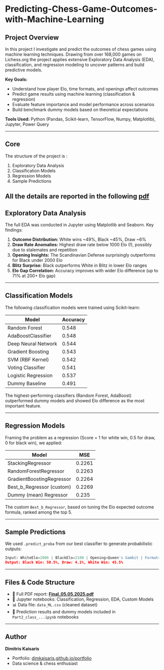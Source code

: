 # Predicting-Chess-Game-Outcomes-with-Machine-Learning

## Project Overview  
In this project I investigate and predict the outcomes of chess games using machine learning techniques. Drawing from over 168,000 games on Lichess.org  the project applies extensive Exploratory Data Analysis (EDA), classification, and regression modeling to uncover patterns and build predictive models.

**Key Goals:**  
- Understand how player Elo, time formats, and openings affect outcomes  
- Predict game results using machine learning (classification & regression)  
- Evaluate feature importance and model performance across scenarios  
- Build benchmark dummy models based on theoretical expectations  

**Tools Used:** Python (Pandas, Scikit-learn, TensorFlow, Numpy, Matplotlib), Jupyter, Power Query

---

## Core 
The structure of the project is : 
1. Exploratory Data Analysis   
2. Classification Models 
3. Regression Models
4. Sample Predictions

All the details are reported in the following **[pdf](https://github.com/DimKaisaris/Predicting-Chess-Game-Outcomes-with-Machine-Learning/blob/main/images/Final_05.05.2025.pdf)**
---

## Exploratory Data Analysis  
The full EDA was conducted in Jupyter using Matplotlib and Seaborn. Key findings:

1. **Outcome Distribution:** White wins ~49%, Black ~45%, Draw ~6%  
2. **Draw Rate Anomalies:** Highest draw rate below 1000 Elo (!), possibly due to stalemates and repetition  
3. **Opening Insights:** The Scandinavian Defense surprisingly outperforms for Black under 2000 Elo  
4. **Blitz Surprise:** Black outperforms White in Blitz in lower Elo ranges  
5. **Elo Gap Correlation:** Accuracy improves with wider Elo difference (up to 71% at 200+ Elo gap)

---

## Classification Models  
The following classification models were trained using Scikit-learn:

| Model                  | Accuracy |
|------------------------|----------|
| Random Forest          | 0.548    |
| AdaBoostClassifier     | 0.548    |
| Deep Neural Network    | 0.544    |
| Gradient Boosting      | 0.543    |
| SVM (RBF Kernel)       | 0.542    |
| Voting Classifier      | 0.541    |
| Logistic Regression    | 0.537    |
| Dummy Baseline         | 0.491    |

The highest-performing classifiers (Random Forest, AdaBoost) outperformed dummy models and showed Elo difference as the most important feature.

---

## Regression Models  
Framing the problem as a regression (Score = 1 for white win, 0.5 for draw, 0 for black win), we applied:

| Model                     | MSE     |
|---------------------------|---------|
| StackingRegressor         | 0.2261  |
| RandomForestRegressor     | 0.2263  |
| GradientBoostingRegressor | 0.2264  |
| Best_b_Regressor (custom) | 0.2269  |
| Dummy (mean) Regressor    | 0.235   |

The custom `Best_b_Regressor`, based on tuning the Elo expected outcome formula, ranked among the top 5.

---

## Sample Predictions  
We used `.predict_proba` from our best classifier to generate probabilistic outputs:

```python
Input: WhiteElo=2066 | BlackElo=2108 | Opening=Queen's Gambit | Format=Bullet
Output: Black Win: 50.5%, Draw: 4.1%, White Win: 45.5%
```

---


## Files & Code Structure  
- 📄 Full PDF report: **[Final_05.05.2025.pdf](./Final_05.05.2025.pdf)**  
- 📁 Jupyter notebooks: Classification, Regression, EDA, Custom Models  
- 📊 Data file: `data_ML.csv` (cleaned dataset)  
- 📘 Prediction results and dummy models included in `Part2_class_...ipynb` notebooks  

---

## Author  
**Dimitris Kaisaris**  
- Portfolio: [dimkaisaris.github.io/portfolio](https://dimkaisaris.github.io/portfolio)  
- Data science & chess enthusiast  
